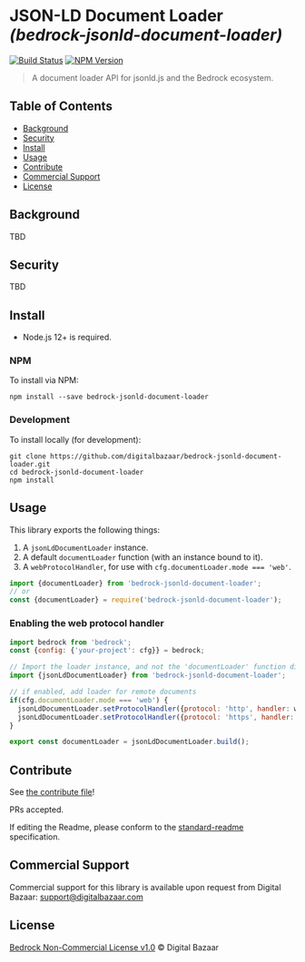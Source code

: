 # JSON-LD Document Loader _(bedrock-jsonld-document-loader)_

[![Build Status](https://img.shields.io/github/workflow/status/digitalbazaar/bedrock-jsonld-document-loader/Node.js%20CI)](https://github.com/digitalbazaar/bedrock-jsonld-document-loader/actions?query=workflow%3A%22Node.js+CI%22)
[![NPM Version](https://img.shields.io/npm/v/bedrock-jsonld-document-loader.svg)](https://npm.im/bedrock-jsonld-document-loader)

> A document loader API for jsonld.js and the Bedrock ecosystem.

## Table of Contents

- [Background](#background)
- [Security](#security)
- [Install](#install)
- [Usage](#usage)
- [Contribute](#contribute)
- [Commercial Support](#commercial-support)
- [License](#license)

## Background

TBD

## Security

TBD

## Install

- Node.js 12+ is required.

### NPM

To install via NPM:

```
npm install --save bedrock-jsonld-document-loader
```

### Development

To install locally (for development):

```
git clone https://github.com/digitalbazaar/bedrock-jsonld-document-loader.git
cd bedrock-jsonld-document-loader
npm install
```

## Usage

This library exports the following things:

1. A `jsonLdDocumentLoader` instance.
2. A default `documentLoader` function (with an instance bound to it).
3. A `webProtocolHandler`, for use with `cfg.documentLoader.mode === 'web'`.

```js
import {documentLoader} from 'bedrock-jsonld-document-loader';
// or
const {documentLoader} = require('bedrock-jsonld-document-loader');
```

### Enabling the web protocol handler

```js
import bedrock from 'bedrock';
const {config: {'your-project': cfg}} = bedrock;

// Import the loader instance, and not the 'documentLoader' function directly.
import {jsonLdDocumentLoader} from 'bedrock-jsonld-document-loader';

// if enabled, add loader for remote documents
if(cfg.documentLoader.mode === 'web') {
  jsonLdDocumentLoader.setProtocolHandler({protocol: 'http', handler: webProtocolHandler});
  jsonLdDocumentLoader.setProtocolHandler({protocol: 'https', handler: webProtocolHandler});
}

export const documentLoader = jsonLdDocumentLoader.build();
```

## Contribute

See [the contribute file](https://github.com/digitalbazaar/bedrock/blob/master/CONTRIBUTING.md)!

PRs accepted.

If editing the Readme, please conform to the
[standard-readme](https://github.com/RichardLitt/standard-readme) specification.

## Commercial Support

Commercial support for this library is available upon request from
Digital Bazaar: support@digitalbazaar.com

## License

[Bedrock Non-Commercial License v1.0](LICENSE.md) © Digital Bazaar
